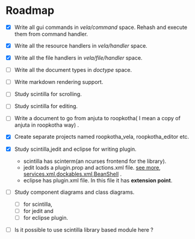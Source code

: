 Roadmap
========

- [x] Write all gui commands in _vela/command_ space. Rehash and execute them from command handler.
- [x] Write all the resource handlers in _vela/handler_ space.
- [x] Write all the file handlers in _vela/file/handler_ space.
- [ ] Write all the document types in _doctype_ space.
- [ ] Write markdown rendering support.
- [ ] Study scintilla for scrolling.
- [ ] Study scintilla for editing.
- [ ] Write a document to go from anjuta to roopkotha( I mean a copy of anjuta in roopkotha way) .
- [x] Create separate projects named roopkotha_vela, roopkotha_editor etc. 
- [x] Study scintilla,jedit and eclipse for writing plugin.
	- scintilla has scinterm(an ncurses frontend for the library).
	- jedit loads a plugin.prop and actions.xml file. [see more](http://www.jedit.org/users-guide/plugin-implement-quicknotepadplugin.html), [services.xml](http://www.jedit.org/users-guide/plugin-implement-services.html),[dockables.xml](http://www.jedit.org/users-guide/plugin-implement-dockables.html),[BeanShell](http://www.jedit.org/users-guide/plugin-debugging.html) . 
	- eclipse has plugin.xml file. In this file it has **extension point**.
- [ ] Study component diagrams and class diagrams.
	- [ ] for scintilla,
	- [ ] for jedit and
	- [ ] for eclipse plugin.
- [ ] Is it possible to use scintilla library based module here ?


